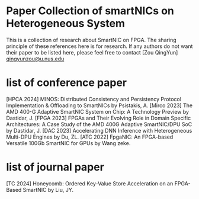 # Paper Collection of smartNICs on Heterogeneous System
This is a collection of research about SmartNIC on FPGA. The sharing principle of these references here is for research. If any authors do not want their paper to be listed here, please feel free to contact [Zou QingYun] qingyunzou@u.nus.edu

# list of conference paper
[HPCA 2024] MINOS: Distributed Consistency and Persistency Protocol Implementation & Offloading to SmartNICs by Psistakis, A.
[Mirco 2023] The AMD 400-G Adaptive SmartNIC System on Chip: A Technology Preview by Dastidar, J.
[FPGA 2023] FPGAs and Their Evolving Role in Domain Specific Architectures: A Case Study of the AMD 400G Adaptive SmartNIC/DPU SoC by Dastidar, J.
[DAC 2023] Accelerating DNN Inference with Heterogeneous Multi-DPU Engines by Du, ZL.
[ATC 2022] FpgaNIC: An FPGA-based Versatile 100Gb SmartNIC for GPUs by Wang zeke.



# list of journal paper
[TC 2024] Honeycomb: Ordered Key-Value Store Acceleration on an FPGA-Based SmartNIC by Liu, JY.



